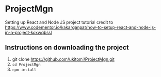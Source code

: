 # ProjectMgn

Setting up React and Node JS project tutorial credit to https://www.codementor.io/kakarganpat/how-to-setup-react-and-node-js-in-a-project-koxwqbssl

## Instructions on downloading the project

1. git clone https://github.com/ukitomi/ProjectMgn.git
2. ```cd ProjectMgn```
3. ```npm install```

